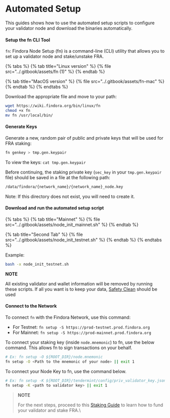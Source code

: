 # Automated Setup

This guides shows how to use the automated setup scripts to configure your validator node and download the binaries automatically.

#### Setup the fn CLI Tool[​](https://wiki.findora.org/docs/validators/automated-setup#setup-the-fn-cli-tool) <a href="#setup-the-fn-cli-tool" id="setup-the-fn-cli-tool"></a>

`fn`: Findora Node Setup (fn) is a command-line (CLI) utility that allows you to set up a validator node and stake/unstake FRA.

{% tabs %}
{% tab title="Linux version" %}
{% file src="../.gitbook/assets/fn (1)" %}
{% endtab %}

{% tab title="MacOS version" %}
{% file src="../.gitbook/assets/fn-mac" %}
{% endtab %}
{% endtabs %}

Download the appropriate file and move to your path:

```bash
wget https://wiki.findora.org/bin/linux/fn
chmod +x fn
mv fn /usr/local/bin/
```

#### Generate Keys[​](https://wiki.findora.org/docs/validators/automated-setup#generate-keys) <a href="#generate-keys" id="generate-keys"></a>

Generate a new, random pair of public and private keys that will be used for FRA staking:

```bash
fn genkey > tmp.gen.keypair
```

To view the keys: `cat tmp.gen.keypair`

Before continuing, the staking private key (`sec_key` in your `tmp.gen.keypair` file) should be saved in a file at the following path:

```bash
/data/findora/{network_name}/{network_name}_node.key
```

Note: If this directory does not exist, you will need to create it.

#### Download and run the automated setup script[​](https://wiki.findora.org/docs/validators/automated-setup#download-and-run-the-automated-setup-script) <a href="#download-and-run-the-automated-setup-script" id="download-and-run-the-automated-setup-script"></a>

{% tabs %}
{% tab title="Mainnet" %}
{% file src="../.gitbook/assets/node_init_mainnet.sh" %}
{% endtab %}

{% tab title="Second Tab" %}
{% file src="../.gitbook/assets/node_init_testnet.sh" %}
{% endtab %}
{% endtabs %}

Example:

```bash
bash -x node_init_testnet.sh
```

**NOTE**

All existing validator and wallet information will be removed by running these scripts. If all you want is to keep your data, [Safety Clean](version-update.md#auto-safety-clean) should be used

#### Connect to the Network[​](https://wiki.findora.org/docs/validators/automated-setup#connect-to-the-network) <a href="#connect-to-the-network" id="connect-to-the-network"></a>

To connect `fn` with the Findora Network, use this command:

* For Testnet: `fn setup -S https://prod-testnet.prod.findora.org`
* For Mainnet: `fn setup -S https://prod-mainnet.prod.findora.org`

To connect your staking key (inside `node.mnemonic`) to fn, use the below command. This allows fn to sign transactions on your behalf.

```bash
# Ex: fn setup -O ${ROOT_DIR}/node.mnemonic
fn setup -O <Path to the mnemonic of your node> || exit 1
```

To connect your Node Key to fn, use the command below.

```bash
# Ex: fn setup -K ${ROOT_DIR}/tendermint/config/priv_validator_key.json
fn setup -K <path to validator key> || exit 1
```

> **NOTE**
>
> For the next steps, proceed to this [Staking Guide](staking-guide.md) to learn how to fund your validator and stake FRA.\
>

